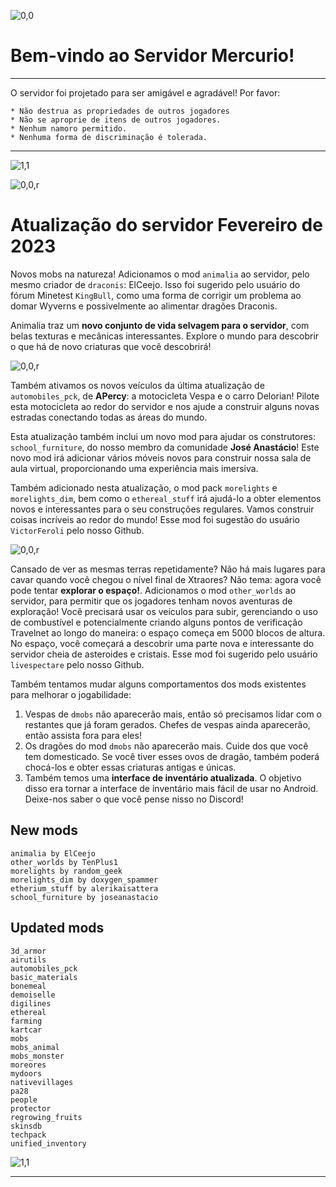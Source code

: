 ![0,0](item:///default:furnace)

# **Bem-vindo ao Servidor Mercurio!**
-------------------------------

O servidor foi projetado para ser amigável e agradável! Por favor:

```
* Não destrua as propriedades de outros jogadores
* Não se aproprie de itens de outros jogadores.
* Nenhum namoro permitido.
* Nenhuma forma de discriminação é tolerada.
```

-------------------------------

![1,1](halo)

![0,0,r](item:///animalia:crate)

# **Atualização do servidor Fevereiro de 2023**

Novos mobs na natureza! Adicionamos o mod `animalia` ao servidor, pelo mesmo
criador de `draconis`: ElCeejo. Isso foi sugerido pelo usuário do fórum Minetest
`KingBull`, como uma forma de corrigir um problema ao domar Wyverns e
possivelmente ao alimentar dragões Draconis.

Animalia traz um **novo conjunto de vida selvagem para o servidor**, com belas
texturas e mecânicas interessantes. Explore o mundo para descobrir o que há de
novo criaturas que você descobrirá!

![0,0,r](item:///automobiles_motorcycle:motorcycle)

Também ativamos os novos veículos da última atualização de `automobiles_pck`, de
**APercy**: a motocicleta Vespa e o carro Delorian! Pilote esta motocicleta ao
redor do servidor e nos ajude a construir alguns novas estradas conectando todas
as áreas do mundo.

Esta atualização também inclui um novo mod para ajudar os construtores:
`school_furniture`, do nosso membro da comunidade **José Anastácio**! Este novo
mod irá adicionar vários móveis novos para construir nossa sala de aula virtual,
proporcionando uma experiência mais imersiva.

Também adicionado nesta atualização, o mod pack `morelights` e `morelights_dim`,
bem como o `ethereal_stuff` irá ajudá-lo a obter elementos novos e interessantes
para o seu construções regulares. Vamos construir coisas incríveis ao redor do
mundo! Esse mod foi sugestão do usuário `VictorFeroli` pelo nosso Github.

![0,0,r](item:///crystals:ghost_crystal_2)

Cansado de ver as mesmas terras repetidamente? Não há mais lugares para cavar
quando você chegou o nível final de Xtraores? Não tema: agora você pode tentar
**explorar o espaço!**.  Adicionamos o mod `other_worlds` ao servidor, para
permitir que os jogadores tenham novos aventuras de exploração! Você precisará
usar os veículos para subir, gerenciando o uso de combustível e potencialmente
criando alguns pontos de verificação Travelnet ao longo do maneira: o espaço
começa em 5000 blocos de altura. No espaço, você começará a descobrir uma parte
nova e interessante do servidor cheia de asteroides e cristais. Esse mod foi
sugerido pelo usuário `livespectare` pelo nosso Github.

Também tentamos mudar alguns comportamentos dos mods existentes para melhorar o
jogabilidade:

1. Vespas de `dmobs` não aparecerão mais, então só precisamos lidar com o
restantes que já foram gerados. Chefes de vespas ainda aparecerão, então assista
fora para eles!
2. Os dragões do mod `dmobs` não aparecerão mais. Cuide dos que você tem
domesticado. Se você tiver esses ovos de dragão, também poderá chocá-los e obter
essas criaturas antigas e únicas.
3. Também temos uma **interface de inventário atualizada**. O objetivo disso era
tornar a interface de inventário mais fácil de usar no Android. Deixe-nos saber
o que você pense nisso no Discord!

## New mods

```
animalia by ElCeejo
other_worlds by TenPlus1
morelights by random_geek
morelights_dim by doxygen_spammer
etherium_stuff by alerikaisattera
school_furniture by joseanastacio
```

## Updated mods

```
3d_armor
airutils
automobiles_pck
basic_materials
bonemeal
demoiselle
digilines
ethereal
farming
kartcar
mobs
mobs_animal
mobs_monster
moreores
mydoors
nativevillages
pa28
people
protector
regrowing_fruits
skinsdb
techpack
unified_inventory
```

![1,1](halo.png)

---
